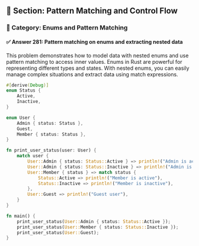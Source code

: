 ## 📘 Section: Pattern Matching and Control Flow  
### 🔹 Category: Enums and Pattern Matching  
#### ✅ Answer 281: Pattern matching on enums and extracting nested data

This problem demonstrates how to model data with nested enums and use pattern matching to access inner values. Enums in Rust are powerful for representing different types and states. With nested enums, you can easily manage complex situations and extract data using match expressions.

```rust
#[derive(Debug)]
enum Status {
    Active,
    Inactive,
}

enum User {
    Admin { status: Status },
    Guest,
    Member { status: Status },
}

fn print_user_status(user: User) {
    match user {
        User::Admin { status: Status::Active } => println!("Admin is active"),
        User::Admin { status: Status::Inactive } => println!("Admin is inactive"),
        User::Member { status } => match status {
            Status::Active => println!("Member is active"),
            Status::Inactive => println!("Member is inactive"),
        },
        User::Guest => println!("Guest user"),
    }
}

fn main() {
    print_user_status(User::Admin { status: Status::Active });
    print_user_status(User::Member { status: Status::Inactive });
    print_user_status(User::Guest);
}
```
